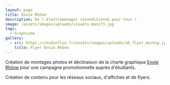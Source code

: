 ```yaml
---
layout: page
title: Envie Rhône
description: De l'électroménager reconditionné pour tous !
image: /assets/images/uploads/visuels-manif3.jpg
tags:
  - Graphisme
gallery:
  - src: https://studiofluo.fr/assets/images/uploads/a6_flyer_mockup.jpg
    title: Flyer Envie Rhône
---
```

Création de montages photos et déclinaison de la charte graphique [Envie Rhône](https://rhone.envie.org/) pour une campagne promotionnelle auprès d'étudiants.

Création de contenu pour les réseaux sociaux, d'affiches et de flyers.